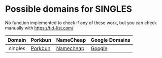 # Possible domains for SINGLES

No function implemented to check if any of these work, but you can check manually with https://tld-list.com/

| Domain | Porkbun | NameCheap | Google Domains |
|---|---|---|---|
| .singles | [Porkbun](https://porkbun.com/checkout/search?prb=e814663da1&tlds=&idnLanguage=&search=search&q=.singles) | [Namecheap](https://www.namecheap.com/domains/registration/results/?domain=.singles) | [Google](https://domains.google.com/registrar/search?searchTerm=.singles) |

